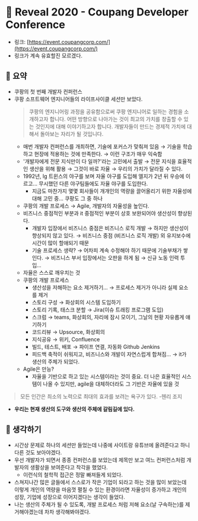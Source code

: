 # 🚚 Reveal 2020 - Coupang Developer Conference

- 링크: [https://event.coupangcorp.com/](https://event.coupangcorp.com/)  
- 링크가 계속 유효할진 모르겠다.  

## 📝 요약 
- 쿠팡의 첫 번째 개발자 컨퍼런스 
- 쿠팡 소프트웨어 엔지니어들의 라이프사이클 세션만 보았다.  
  > 쿠팡의 엔지니어링 과정을 공유함으로써 쿠팡 엔지니어로 일하는 경험을 소개하고자 합니다. 어떤 방향으로 나아가는 것이 최고의 가치를 창출할 수 있는 것인지에 대해 이야기하고자 합니다. 개발자들이 만드는 경제적 가치에 대해서 돌아보는 자리가 될 것입니다.  
  - 매번 개발자 컨퍼런스를 개최하면, 기술에 포커스가 맞춰져 있음 → 기술을 학습하고 현장에 적용하는 것에 만족한다. → 이런 구조가 매우 익숙함  
  - '개발자에게 전문 지식만이 다 일까?'라는 고민에서 출발 → 전문 지식을 효율적인 생산을 위해 활용 → 그것이 바로 자율 → 우리의 가치가 달라질 수 있다.  
  - 1992년, lg 트윈스의 야구를 보며 자율 야구를 도입해 엘지가 2년 뒤 우승에 이르고... 무시했던 다른 야구팀들에도 자율 야구를 도입한다.  
    - 지금도 마찬가지 몇몇 회사들이 개개인의 역량을 끌어올리기 위한 자율성에 대해 고민 중... 쿠팡도 그 중 하나 
  - 쿠팡의 개발 프로세스 → Agile, 개발자의 자율성을 높인다.  
  - 비즈니스 중점적인 부분과 it 중점적인 부분이 상호 보완되어야 생산성이 향상된다.  
    - 개발자 입장에서 비즈니스 중점은 비즈니스 로직 개발 → 하지만 생산성이 향상되지 않고 있다. → 비즈니스 중점 (비즈니스 로직 개발) 외 유지보수에 시간이 많이 할애되기 때문   
    - 기술 프로세스 생략? → 어차피 계속 수정해야 하기 때문에 기술부채가 쌓인다. → 비즈니스 부서 입장에서는 오판을 하게 됨 → 신규 노동 인력 투입... 
  - 자율은 스스로 깨우치는 것 
  - 쿠팡의 개발 프로세스 
    - 생산성을 저해하는 요소 제거하기... →  프로세스 제거가 아니라 실제 요소를 제거 
    - 스토리 구성 → 화상회의 시스템 도입하기 
    - 스토리 기록, 태스크 분할 → Jira(이슈 트래킹 프로그램 도입) 
    - 스크럼 → teams, 화상회의, 자리에 잠시 모이기, 그날의 현황 자유롭게 얘기하기
    - 코드리뷰 → Upsource, 화상회의 
    - 지식공유 → 위키, Confluence 
    - 빌드, 테스트, 배포 → 파이프 연결, 자동화 Github Jenkins 
    - 피드백 축적이 쉬워지고, 비즈니스와 개발이 자연스럽게 합쳐짐... → it가 생산의 주체가 되었다.  
  - Agile은 만능?
    - 자율을 기반으로 하고 있는 시스템이라는 것이 중요. 더 나은 효율적인 시스템이 나올 수 있지만, agile을 대체하더라도 그 기반은 자율에 있을 것 

> 모든 인간은 최소의 노력으로 최대의 효과를 보려는 욕구가 있다. -헨리 조지 

- **우리는 현재 생산의 도구와 생산의 주체에 갈림길에 있다.**  


## 🤔 생각하기  
- 시간상 문제로 하나의 세션만 들었는데 나중에 사이트랑 유튜브에 올려준다고 하니 다른 것도 보아야겠다.  
- 우선 개발자가 되면서 종종 컨퍼런스를 보았는데 제목만 보고 여느 컨퍼런스처럼 개발자의 생활상을 보여준다고 착각을 했었다.  
  - 이런식의 철학적 접근은 정말 빠져들게 되었다.  
- 스쳐지나간 많은 글들에서 스스로가 작은 기업이 되라고 하는 것을 많이 보았는데 이렇게 개인의 역량을 마음껏 펼칠 수 있는 환경이라면 자율성이 증가하고 개인의 성장, 기업에 성장으로 이어지겠다는 생각이 들었다.  
- 나는 생산의 주체가 될 수 있도록, 개발 프로세스 처럼 저해 요소(날 구속하는)를 제거해야겠는데 차차 생각해봐야겠다.  